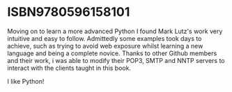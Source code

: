 # ISBN9780596158101
Moving on to learn a more advanced Python I found Mark Lutz's work very intuitive and easy to follow. Admittedly some examples took days to achieve, such as trying to avoid web exposure whilst learning a new language and being a complete novice. Thanks to other Github members and their work, i was able to modify their POP3, SMTP and NNTP servers to interact with the clients taught in this book.

I like Python!
